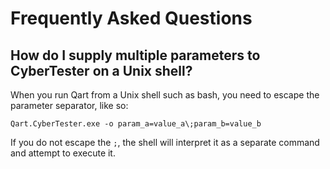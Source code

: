 # Frequently Asked Questions

## How do I supply multiple parameters to CyberTester on a Unix shell?

When you run Qart from a Unix shell such as bash, you need to escape
the parameter separator, like so:

```
Qart.CyberTester.exe -o param_a=value_a\;param_b=value_b
```

If you do not escape the ```;```, the shell will interpret it as a
separate command and attempt to execute it.
